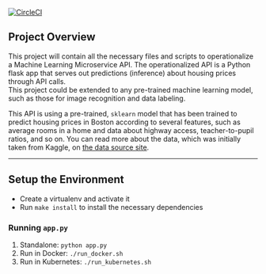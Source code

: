 [![CircleCI](https://circleci.com/gh/AndreBrinkop/ML-Microservice-Kubernetes-FlaskApp.svg?style=svg)](https://circleci.com/gh/AndreBrinkop/ML-Microservice-Kubernetes-FlaskApp)

## Project Overview
This project will contain all the necessary files and scripts to operationalize a Machine Learning Microservice API. The operationalized API is a Python flask app that serves out predictions (inference) about housing prices through API calls.\
This project could be extended to any pre-trained machine learning model, such as those for image recognition and data labeling.

This API is using a pre-trained, `sklearn` model that has been trained to predict housing prices in Boston according to several features, such as average rooms in a home and data about highway access, teacher-to-pupil ratios, and so on. You can read more about the data, which was initially taken from Kaggle, on [the data source site](https://www.kaggle.com/c/boston-housing).

---

## Setup the Environment

* Create a virtualenv and activate it
* Run `make install` to install the necessary dependencies

### Running `app.py`

1. Standalone:  `python app.py`
2. Run in Docker:  `./run_docker.sh`
3. Run in Kubernetes:  `./run_kubernetes.sh`
